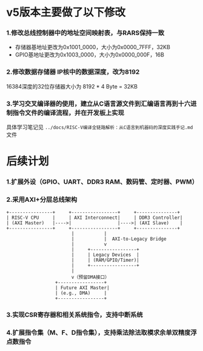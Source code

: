 # v5版本主要做了以下修改

### 1.修改总线控制器中的地址空间映射表，与RARS保持一致

- 存储器基地址更改为0x1001_0000，大小为0x0000_7FFF，32KB
- GPIO基地址更改为0x1003_0000，大小为0x0000_000F，16B

### 2.修改数据存储器 IP核中的数据深度，改为8192

16384深度的32位存储器大小为 8192 * 4 Byte = 32KB

### 3.学习交叉编译器的使用，建立从C语言源文件到汇编语言再到十六进制指令文件的编译流程，并在开发板上实现

具体学习笔记见 `../docs/RISC-V编译全链路解析：从C语言到机器码的深度实践手记.md`文件

# 后续计划



### 1.扩展外设（GPIO、UART、DDR3 RAM、数码管、定时器、PWM）

### 2.采用AXI+分层总线架构

```
+----------------+     +-----------------+     +---------------+
| RISC-V CPU     |     | AXI Interconnect|     | DDR3 Controller|
| (AXI Master)   |---->|                 |---->| (AXI Slave)    |
+----------------+     +-----------------+     +---------------+
                        |           |
                        |           |  AXI-to-Legacy Bridge
                        |           v
                        |     +-----------------+
                        |     | Legacy Devices  |
                        |     | (RAM/GPIO/Timer)|
                        |     +-----------------+
                        |
                        v（预留DMA接口）
                  +-----------------+
                  | Future AXI Master|
                  | (e.g., DMA)     |
                  +-----------------+
```

### 3.实现CSR寄存器和相关系统指令，支持中断系统

### 4.扩展指令集（M、F、D指令集），支持乘法除法取模求余单双精度浮点数指令